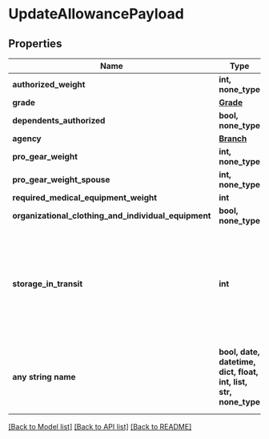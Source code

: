 # UpdateAllowancePayload


## Properties
Name | Type | Description | Notes
------------ | ------------- | ------------- | -------------
**authorized_weight** | **int, none_type** | unit is in lbs | [optional] 
**grade** | [**Grade**](Grade.md) |  | [optional] 
**dependents_authorized** | **bool, none_type** |  | [optional] 
**agency** | [**Branch**](Branch.md) |  | [optional] 
**pro_gear_weight** | **int, none_type** | unit is in lbs | [optional] 
**pro_gear_weight_spouse** | **int, none_type** | unit is in lbs | [optional] 
**required_medical_equipment_weight** | **int** | unit is in lbs | [optional] 
**organizational_clothing_and_individual_equipment** | **bool, none_type** | only for Army | [optional] 
**storage_in_transit** | **int** | the number of storage in transit days that the customer is entitled to for a given shipment on their move | [optional] 
**any string name** | **bool, date, datetime, dict, float, int, list, str, none_type** | any string name can be used but the value must be the correct type | [optional]

[[Back to Model list]](../README.md#documentation-for-models) [[Back to API list]](../README.md#documentation-for-api-endpoints) [[Back to README]](../README.md)


